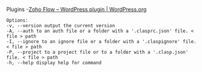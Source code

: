 Plugins -[Zoho Flow – WordPress plugin | WordPress.org](https://wordpress.org/plugins/zoho-flow/)

```shell
Options:
-v, --version output the current version
-A, --auth to an auth file or a folder with a '.clasprc.json' file. < file > path
-I, --ignore to an ignore file or a folder with a '.claspignore' file. < file > path
-P, --project to a project file or to a folder with a '.clasp.json' file. < file > path
-h, --help display help for command
```
